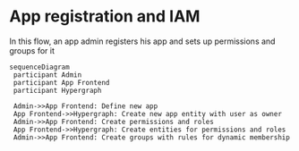 # App registration and IAM

In this flow, an app admin registers his app and sets up permissions and groups for it

```mermaid
sequenceDiagram
 participant Admin
 participant App Frontend
 participant Hypergraph

 Admin->>App Frontend: Define new app
 App Frontend->>Hypergraph: Create new app entity with user as owner
 Admin->>App Frontend: Create permissions and roles
 App Frontend->>Hypergraph: Create entities for permissions and roles
 Admin->>App Frontend: Create groups with rules for dynamic membership

```